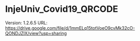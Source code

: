 # InjeUniv_Covid19_QRCODE
Version: 1.2.6.5
URL: https://drive.google.com/file/d/1mmELq15totVoeO9cvMk32cO-QONDJZlX/view?usp=sharing
